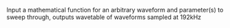 Input a mathematical function for an arbitrary waveform and parameter(s) to sweep through, outputs wavetable of waveforms sampled at 192kHz
